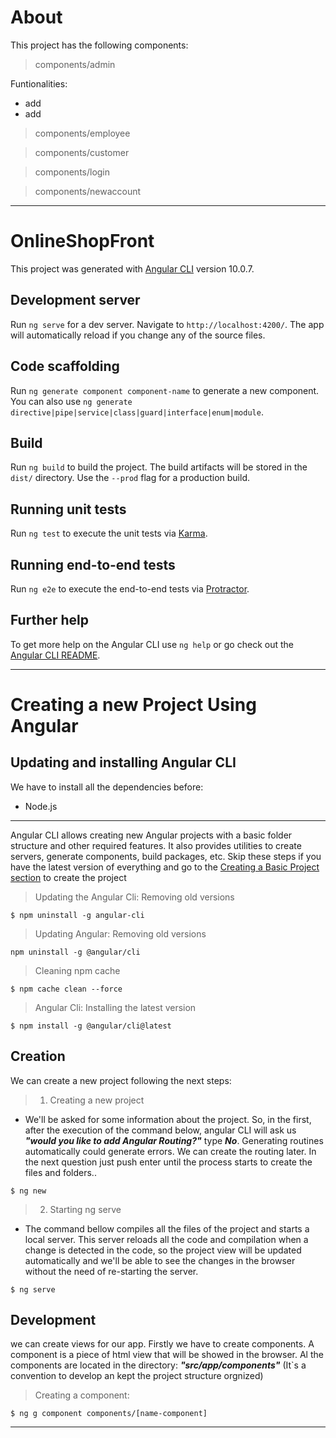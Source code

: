 # About
 This project has the following components:

> components/admin

Funtionalities: 
- add
- add
> components/employee

> components/customer

> components/login

> components/newaccount

--- 
# OnlineShopFront

This project was generated with [Angular CLI](https://github.com/angular/angular-cli) version 10.0.7.

## Development server

Run `ng serve` for a dev server. Navigate to `http://localhost:4200/`. The app will automatically reload if you change any of the source files.

## Code scaffolding

Run `ng generate component component-name` to generate a new component. You can also use `ng generate directive|pipe|service|class|guard|interface|enum|module`.

## Build

Run `ng build` to build the project. The build artifacts will be stored in the `dist/` directory. Use the `--prod` flag for a production build.

## Running unit tests

Run `ng test` to execute the unit tests via [Karma](https://karma-runner.github.io).

## Running end-to-end tests

Run `ng e2e` to execute the end-to-end tests via [Protractor](http://www.protractortest.org/).

## Further help

To get more help on the Angular CLI use `ng help` or go check out the [Angular CLI README](https://github.com/angular/angular-cli/blob/master/README.md).

--- 
# Creating a new Project Using Angular

## Updating and installing Angular CLI
We have to install all the dependencies before:
- Node.js


---
Angular CLI allows creating new Angular projects with a basic folder structure and other required features. It also provides utilities to create servers, generate components, build packages, etc.
Skip these steps if you have the latest version of everything and go to the [Creating a Basic Project section](#Initialization)  to create the project
> Updating the Angular Cli: Removing old versions

```
$ npm uninstall -g angular-cli
```

> Updating Angular: Removing old versions
```
npm uninstall -g @angular/cli
```

> Cleaning npm cache 

```
$ npm cache clean --force
```
> Angular Cli: Installing the latest version

```
$ npm install -g @angular/cli@latest
```

## Creation 

We can create a new project following the next steps: 


> 1. Creating a new project
- We'll be asked for some information about the project. So, in the first, after the execution of the command below, angular CLI will ask us ***"would you like to add Angular Routing?"*** type ***No***. Generating routines automatically could generate errors. We can create the routing later. In the next question just push enter until the process starts to create the files and folders.. 

```
$ ng new
```
> 2. Starting ng serve
- The command bellow compiles all the files of the project and starts a local server. This server reloads all the code and compilation when a change is detected in the code, so the project view will be updated automatically and we'll be able to see the changes in the browser without the need of re-starting the server.

```
$ ng serve
```

## Development 

we can create views for our app. Firstly we have to create components. A component is a piece of html view that will be showed in the browser.
Al the components are located in the directory: ***"src/app/components"*** (It`s a convention to develop an kept the project structure orgnized)

> Creating a component:
```
$ ng g component components/[name-component]
```

---

